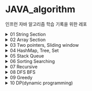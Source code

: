 # JAVA_algorithm

인프런 자바 알고리즘 학습 기록을 위한 레포

<details>
<summary>01 String Section</summary>
<div markdown="1">

### 01-01 
- FindChar
- 문자열 안에서 특정 문자 찾는 문제
- 자바는 String에 대해서 for each 지원 안함 String의 메소드를 사용하여 char Array로 바꿀 수 있음! 바꿔서 enumeration controll 하자
- Character 클래스에 (Wrapper class) 여러 유용한 static method있다! 눈에 띌 때마다 정리하자 
```java
c = sc.next().charAt(0); //캐릭터는 이렇게 입력받기
String.toCharArray(); //문자열을 캐릭터의 배열로! 향상된 for문에 유용
Character.toLowerCase(c); //캐릭터를 소문자로 
```
### 01-02
- UpperLowerTrans
- 문자열의 대소문자 반전시키는 문제  
- char와 integer는 compatible 하다는 점을 이용하여 문제 풀 수도 있음
  - 즉 아스키 코드로 가능하다는 말
  - 대문자는 아스키코드 65 < c < 90
  - 소문자는 아스키코드 97 < c < 122
```java
//빈문자열에 붙여넣기 신공! 유용하게 쓰이는 편
//Stirng에서는 +연산자가 오버로딩 되니까.. 빈 문자열 만들어 놓고 정답을 붙여나갈 수 있다.
String answer = "";
```
### 01-03
- LongestWord
- 입력된 문장 속 가장 길이가 긴 단어 찾는 문제 
- 최댓값 알고리즘 -> max를 갱신해나가는 방식으로 풀 수 있다. 
- 문자열을 받아서 그 안의 단어들을 어떻게 tokenize해나갈 것인가? 
  1. str.split(" ") String[] 를 반환한다. 다만 스플릿 하는 문자가 여러개 이어져 있을 경우 배열에 빈문자열로써 포함 시킨다
  2. indexOf()의 연속적 사용
```java
//첫번째 방법
String[] str_arr = str.split(" ");

//두번째 방법 indexOf는 못찾으면 -1 반환하기에
while(str.indexOf(" ") != -1) {
    //substring 을 통해 잘라나간다.
}
```
### 01-04 
- ReverseWord
- 문자열 뒤집기
- 자바에서 스트링에 대한 연산을 한다면 객체가 수정되는 것이 아니라 새로운 객체가 계속해서 만들어짐
- 프로그래밍 언어론 관점에서 자바는 primitive 타입이 아닌 클래스 타입에 대해서는 referential value model을 사용하기 때문
- String Builder는 인자로 받은 문자열에 대해 여러가지 연산을 제공하며 객체를 효율적인 방법으로 사용한다
- 마구 만들어내지 않음

```java
//1. StringBuilder 클래스 사용
//StringBuilder 생성하고 인자로 넘긴 String에 대해 reverse메소드 적용 toString으로 찍어본다.
StringBuilder stbd = new StringBuilder(s);
stbd.reverse().toString();
//2. char단위 스왑하며 reverse하기
while (lt < rt) { //문자열의 길이가 홀수든 짝수든 상관없다
    tmp = str[lt];
    str[lt] = str[rt];
    str[rt] = tmp;
    lt++;
    rt--;
}
//다양한 primitve타입을 String으로 캐스트해주는 valueOf메소드 
String s = String.valueOf(str);
```
### 01-05
- SpecificReverse
- 특정 문자 뒤집기
```java
while (lt < rt) {     
        //알파벳이 아니라면 스왑하지 않는다.
        if (!Character.isAlphabetic(str[lt])) {
            lt++;
            continue;
        } else if (!Character.isAlphabetic(str[rt])) {
            rt--;
            continue;
        }
        tmp = str[lt];
        str[lt] = str[rt];
        str[rt] = tmp;
        lt++;
        rt--;
}
```
### 01-06
중복된 캐릭터 제거 문제
```java 
indexOf()//요게 없으면 -1을 반환한다는 것을 이용해서
//자기위치와 처음 발견된 indexof의 결과가 다르다? 제거
str.indexOf(str.charAt(i)) == i
```
### 01-07
회문 문자열인지 검사하는 알고리즘 
```java 
//내가 푼거는 reverse 시켜서 String.equals 사용
//강사의 풀이방식은 문자열의 length / 2 로 자르고 반대편과 비교해나가면서
//틀린게 있다면 NO하도록 --> 요게 오버헤드가 더 라이트한듯.. 반성
for (int i = 0; i <= ch_arr.length / 2; i++) {
    if (ch_arr[i] != ch_arr[ch_arr.length - i]) {
        return false;
    }
    continue;
}
```
### 01-08
회문 문자열인지 검사하는 알고리즘 but 특수문자 무시
```java 
//나는 특수문자를 제거한 캐릭터 배열을 새로 만들어 특수문자가 제거된 문자열을 만듬
//강좌에서는 replaceAll과 정규식을 이용했다.
str = str.toUppercase().replaceAll("[^A-Z]", "");// 대문자 A-Z가 아니면 빈문자화 시켜라
//replaceAll은 첫번째 인자를 두번째 인자로 바꾸는 메소드
```
### 01-09
문자열 사이에서 숫자만 추출해서 '자연수로' 만들기
```java 
//정규식 이용해서 숫자가 아닌 것들 제거
//나는 Integer.valueOf()메소드 사용했다. 정규식 꼭 익혀두자
//강좌에서는 문자 0의 아스키 코드값이 48인것을 이용해서 *10을 해나가는 방식 사용
answer = answer * 10 + (x-48);
Character.isDigit(x);// 요거 사용할 수도 있다.
Integer.parseInt(answer);// 파스인트 요거도 정수로 바꿔준다.
```
### 01-10
문자 거리
```java 
/* 내가 푼 방식
    c가 있는 위치 모든 인덱스 뽑아와서 리스트로 nest 변수를 사용했어야 되었음..
    각 문자의 위치와 c와의 거리비교 최솟값 가져와서 출력 요게 루프가 좀 지저분함 c의 모든 인덱스와 비교해야 해서
   
*/

/* 강사의 방식
    오른쪽으로 갔다가 왼쪽으로 한번 더가면서 '갱신' 방식 ㄷㄷ 개깔끔
    str.charAt() 요거 좀 쓰셈 간편함 
*/
    
```
### 01-11
문자열 압축 문제
```java 
/* 별다른 아이디어 없이 설계 잘 하면 되는 문제
    빈문자열에 붙여나가기
    마지막에 dummy space 남겨서 푸는게 강사의 방식 but 다른 방식으로도
    할 수 있으면 노상관 */
    
```
### 01-12
암호 변환 문제
```java 
/*  10진수는 char로 캐스트 하면 바뀐다.
    강사와 나의 커다란 아이디어 차이 없음
    다만 나는 need_decrypt 변수 설정 while문의 조건으로 사용
    강사는 replace로 2진수로 바꿨다. 
    */
    str.substring(0,7).replace('#','1').replace('*','0');
    Integer.parseInt(str,2); // 두번째 인자가 진법
    
```
</div>
</details>

<details>
<summary>02 Array Section</summary>
<div markdown="1">

### 02-01

```java
/*
배열에서 앞의 수보다 크면 출력하는 문제
그냥 탐색 돌면서 전 인덱스와 비교하면 된다 끝.
*/
```
### 02-02
```java
/*
    학생들의 키 리스트가 주어질 떄 보이는 학생의 수를 찾는 문제
    나는 탐색해나가면서 현재 인덱스 시점의 최댓값을 갱신 시켜나감
    또한 처음에 다안보인다고 설정해놓고 순회하면서 이전 인덱스가 이후 인덱스보다 값이 
    더 큰게 있으면 안보이니까 하나씩 더해 나갔음
    강사랑 똑같음.
*/
```
### 02-03
가위바위보 누가 이겼는지 
```java
/*
가위바위보 if else로 나눈다.
 */
```
### 02-04
사이즈 크기만큼의 피보나치 수열 만들기
```java
/*
가위바위보 if else로 나눈다.
 */
```
### 02-05
주어진 숫자 보다 작은 수 중 소수의 개수 구하기
```java
/*
자세히 보자 어려웠다 나는..
첫번째 시도 : 소수는 약수를 1과 자신만을 가지는 수
수가 주어지면 1부터 자기자신까지 루프를 돌며 약수의 개수를 카운팅하는
isPrime 메소드를 생성. 이 함수를 다시 루프에 사용하며 소수의 개수 세는 naive 방식 
-> 시간초과
두번째 시도 : 절반 떼어내기 방법
어차피 1부터 자기자신까지 나머지를 확인하며 약수를 세는 과정에서
절반보다 큰수는 다 자기자신의 약수가 될 수 없으니 루프의 크기를 절반으로 줄인다
-> 시간초과
세번째 시도 : 짝수까지 걸러내기 짝수는 2를 제외하고는 소수가 될 수 없다.
짝수는 조건문으로 거른다 
-> 시간초과 
결국 2부터 배수들을 지워나간다.
작은 소수의 배수들부터 지워나가면 찐 소수만 남는다. 왜? 자기보다 작은 소수의 배수를 지웠는데 
소수로 남아있다는 것은 자기보다 작은 수가 자신의 약수가 되지 않았다는 뜻       
 */
```
### 02-06
주어진 숫자 뒤집은 숫자가 prime인지 확인하기
```java
/*
뒤집는 방식은 StringBuilder.reverse 쓰든가 아니면 while(lt<rt) 쓰든가
둘 중 하나 골라서 사용하자 나는 두가지 다 실습 해봄
isPrime은 간단하게 구현해도 좋다
 */
public static boolean isPrime(int num) {
        if (num == 0 || num == 1) {
        return false;
        }
        if (num ==2 ) {
        return true;
        }
        for(int i =2;i<num; i++){
            if(num%i==0){
            return false;
            }
        }
        
        return true;
}
//손코딩으로 풀라고 하면 숫자를 어떻게 뒤집어야 할까?
public static int reverseInt(int num) {
    int tmp = num;
    int res = 0;
    while(tmp>0) {
        res = res*10 + tmp%10;
        tmp = tmp/10;
    }
    return res;
}
```
### 02-07
ox문제 가중치를 포함한 학생의 점수 계산하지
```java
/*
연속득점에 점수 가중치가 있는 문제 생각한대로 어렵지 않게 풀면된다

 */
```
### 02-08
학생 등수 계산하기 .. 난 왜 이게 어렵지
```java
/*
내가 푼방식 : 임시 배열에 점수리스트 정렬하고 원래 배열의 원소가
정렬된 배열에서 인덱스 번호가 몇번인지로 찾았음
버블소트 직접 구현했고 <-- 여기서 시간 오래걸림
오름차순 정렬을 다시 한번 뒤집었다.

강사의 방식 : 간단 이중포문 돌면 끝 자기보다 큰애들이 발견될때마다 등수 하나씩
높인다.

 */

```
### 02-09
격자판의 sum 중 가장 큰 sum 구하기
```java
/*
sum의 종류는 3가지 모두 구해서 최대를 찾는다 끝

 */
```


### 02-10
2차원 배열에서 봉우리 개수 구하기
```java
/*
2차원 배열 선언하고 조건문 잘세우면 끝
조건문 잘세우면 아닐 때 quit 하게 할 수도 있다.
*/
```

### 02-11
임시반장 정하기 은근 쉬운데?
```java
int[][] arr = new int[5][5]; //이런게 있다고 칠 때  
arr[0]; // 이거는 하나의 배열을 말한다.
//이거 이용 1번학생의 몇반이었는지 배열과 다른 학생들의 몇반이었는지의 배열을
//everSame메소드에 전달해서 카운트하는 방식으로 풀었다.
//1부터 사용할거면 그냥 넉넉히 만들자

```
### 02-12
멘토링 가능한 경우의 수
```java
//학생들의 모든 경우의 수를 돌며 멘토링이 가능한지 여부 메소드로 확인
int count = 0;
for (int i = 1; i<=num_of_student; i ++) { //i -> mento
    for (int j = 1; j<=num_of_student; j++) { //j -> menti
        if( i==j) continue;
        if(ableToTeach(i,j,test_res)) count++;
    }
}

```
</div>
</details>

<details>
<summary>03 Two pointers, Sliding window </summary>
<div markdown="1">

### 03-01
두개의 배열 합병 과정에서 투포인터 사용해서 정렬하기
```java
//두개의 배열에서 lt를 하나씩
//farr[f_lt] 와 sarr[s_lt] 비교 
//while문 사용하자 딱봐도 사용하라고 만든 문제
```

### 03-02
공통원소 구하기
```java
//한쪽 배열 고정하고 contains 함수 쓰니까 시간 초과 나오네.. 더 효율적인 방법 필요
//퀵소트 쓰고 투포인터쓰니까 정답이 나왔다.
//간단한 정렬은 컬렉션 프레임워크로 Array.sort(a); 이런시긍로 사용하면 된다.
//아래는 퀵소트
//강사는 포인터중 아무쪽이나 한쪽이 끝나면 공통원소가 없다고 했는데 그렇지 않을 텐데?

private static void quickSort(int[] arr,int start, int end) {
        int part=partition(arr,start,end);
        if(start<part-1) quickSort(arr,start,part-1);
        if(end>part) quickSort(arr,part,end);
        }

private static int partition(int[] arr,int start,int end) {
        int pivot=arr[(start+end)/2];
        while(start<=end) {
        while(arr[start]<pivot) start++;
        while(arr[end]>pivot) end--;
        if(start<=end) {
        swap(arr,start,end);
        start++;
        end--;
        }
        }
        return start;
        }

private static void swap(int[] arr,int start,int end) {
        int tmp=arr[start];
        arr[start]=arr[end];
        arr[end]=tmp;
        return;
        }
```
### 03-03
주어진 윈도우 범위내에서 최대 매출 찾기
```java
//이중 포문 사용해서 모두 비교했더니 타임 리밋 ??
// 근데 어차피 다 비교해야 하는거 이중포문 안돌고 풀 수가 있나..??
// 반복문 중첩 없앨 수 있다 -1번째를 빼고 window + 1번째를 더함으로써 .. 코드 참조
```
### 03-04
연속 부분 수열
```java
//부분 수열의 시작이 어디냐로 케이스 분류 이중 포문 돌렸다.
//즉 내가 푼 방식이 O(n^2)으로 푼것인 듯 
//주어진 N제한에서 이정도만 해도 굉장히 부담
//이중포문에서 발생하는 시간복잡도를 O(n)으로 줄이기 위해 존재하는 것이
//투포인터와 슬라이딩 윈도우라는 것을 기억하자
//근데 강사도 이중 포문 쓰는데????
//여튼 투포인터는 rt가 앞으로가고 lt가 쫓아가는 느낌
```
### 03-05
연속 부분 수열
```java
//이것도 시작이 어디냐로 케이스 분류 했다. 연속된 두 수 이상의 합이기 때문에 
//입력된 숫자 크기만큼 루프를 돌 필요 없이 절반까지만 돈다.
//결국 lt rt가 시작지점에따른 부분수열 합이다.

```
### 03-06
연속 부분 수열 어려웠던 문제...
```java

//그리디 알고리즘 이용했음 -> 근데 오답이긴 함
//0의 위치중에서 왼쪽과 오른쪽 도합 연속된 1이 가장 많은쪽이 바꾸기 좋은 후보 1순위로 선정
//후보 1순위의 0을 1로 바꾼다.
//이과정을 찬스만큼 반복 결국 배열이 완성되고 1의 길이가 얼마나 긴지 받아와서 출력한다. 근데 ..... 오답 .... 모든 경우의 수를 다비교하기에는 찬스가 커지면 루프가 얼마나 도는 거야... 

```
투포인터 개약하니까 다시한번 보자
</div>
</details>


<details>
<summary>04 HashMap, Tree, Set </summary>
<div markdown="1">

### 04-01
해쉬맵을 이용한 학급회장 구하기
```java
map.get(key); // key값에 해당하는 value를 가져온다
map.getOrDefault(key,0) // key값이 맵에 없다면 0을리턴해라
for (char x : map.keySet()) {
    System.out.println(x + map.get(x))
    //이런식으로 모든 키를 찾아볼 수 있따.
}
map.containsKey(key) // 불타입 리턴 있는지 없는지
map.size // 들어있는 개수
map.remove(key) // key를 삭제함과 동시에 그 키가 가지고 있는 value를 팝한다

```
### 04-02
두 문자열이 아나그램인지 판별하기
```java
//나는 해쉬맵 두개 만들어서 둘이 비교했다.
//강사는 해쉬맵 하나만 만들고 두번째 문자열을 처리하는 과정에서는
//해쉬맵의 값을 감소시켜나감 완벽이 0들이 나오면 아나그램

```
### 04-03
매출액의 종류
```java
//이중포문 시도 -> 시간초과
//윈도우 고정이고 첫번째 것 빼고 두번째 것 더하기만 하면 되니까
//1차 반복으로 줄일 수 있다. 

```

### 04-04
부분수열에 대한 모든 아나그램
```java
//더 작은 문자열인 두번째 문자열의 맵을 목적맵으로, 첫번째 배열에서 루프를 돌며 윈도우를 잘라온 것을 그냥 맵으로 설정
//루프마다 isSameMap() 메소드 활용 같은지 확인한다.
    public static boolean isSameMap(Map<Character,Integer> map, Map<Character,Integer> obj_map) {
        for (char key : obj_map.keySet()) {
        if (!map.containsKey(key)) return false;
        if (map.get(key) != obj_map.get(key)) return false;
        }
        return true;
    }
//슬라이딩 윈도우 고정이면 2중포문 아닌 하나의 반복문으로 가능하다는 것 이거 익숙해지자.
//맵 하나만 쓰고 하는 것도 해봤는데 걍 두개로 하는게 가독성도 좋지 않은가 싶다.

        return map.equals(obj_map);
//맵이 같은지 따질 때 요로코롬 따져도 됨


```

### 04-05
K번째 큰 수 
```java

//제일 큰 수 하나씩 고르는 그리디가 안먹힌다.. 그리디는 언제 써야한다는 기준이 있을려나..?
//맘편하게 모든 것 중에서 따자 3중 포문으로 해결했다. -> 정답
//Set중 TreeSet을 사용하면 중복도 제거하고 정렬도 된다. RedBlackTree
//TreeMap도 마찬가지로 정렬시켜줌 트리맵으로 Tree 붙으면 정렬 시켜주는듯
TreeSet<Integer> Tset = new TreeSet<>(Collections.reverseOrder)); // 내림차순 디폴트는 오름차순 
Tset.first();// 첫번째에 있는 값 오름차순으로 되어 있냐 반대냐에 따라 다른 값 나옴
Tset.last();// 마지막에 있는 값 마찬가지        
//3중 포문 꿀팁
for (int i = 0; i<n; i++) {
    for (int j = 0; j<n; j++) {
        for (int l =0; l<n; l++) {
        }
    }
}
//이렇게 반복 조건을 모두 n보다 작도록 설정해도 상관없다 
//어차피 걸리게 되어있음

```
</div>
</details>

<details>
<summary>05 Stack Queue </summary>
<div markdown="1">

### 05-01
올바른 괄호

닫는 괄호의 짝은 스택의 제일 상단이다. 
```java
/*
 '(' 가 들어오면 스택에 넣는다.
 ')' 가 들어오면 스택에서 팝한다 팝했을 때 있으면 괄호하나 닫힌것
        없으면 괄호 오류 
 루프 끝내고 왔을 때 스택의 사이즈가 0이면 올바른 괄호 구성
 스택에 남아있는게 있다면 닫히지 못한 괄호가 있음을 의미 
 */

//여러 메소드
stack.push();
stack.pop();
stack.isEmpty(); //boolean 반환

```

### 05-02
괄호 속 문자 제거

```java
/*
 '(' 가 들어오면 스택에 넣는다.
 ')' 가 들어오면 스택에서 팝한다 괄호하나 닫힌 것 
 다른 문자가 들어왔을 때 스택에 남아있는게 있다면 아직 괄호 속임을 의미 continue;
 스택에 남은 것이 없다면 괄호 밖임을 의미 
 */

//즉 나는 괄호 속인지 밖인지만 판별함
//강사는 모든 char를 스택에 때려 넣고 닫는 괄호를 만나면 여는 괄호를 만날 때 까지 팝

//스택에 남아있는 거 출력 해보고 싶으면? pop 할 수도 있지만
//애초에 스택도 배열이라 반복문으로 인덱스 접근이 가능하다

for (int i = 0; i<stack.size(); i++) {
    System.out.print(stack.get(i) + " ");
}
```

### 05-03
인형 뽑고 바구니에 담기

```java
//초기 설계가 중요하다고 느낀 또하나의 문제 
//다시 풀어 볼 때에는 슈도 코드 써보고 풀어보자
//여러가지 조건 명심하고 들어가야함
//메소드 잘 나누자 나눠놓으면 편함
//컴과아닌 사람이 1부터 막 써놓는데 더미 스페이스 만들던지 하자 

/*
 나는 2차원 배열에서 어디서 뽑을지 선택되면 종으로 0이 아닌 숫자를 만날 때 까지 내려가도록 했음
 0이 아닌 숫자 만나면 res 스택에다가 집어넣는데 이전 것과 비교 같은게 있으면 사라진게 두개 카운트 하도록 했음 이렇게 바로바로 일어나줘야 함
 처음에는 몽땅쓰고 지워나가다가 없어져서 없어지는 것을 체크 못했음 문제 이해나 파악의 중요성을 강조하는 문제 다시 풀어보자 나중에
 어렵지는 않음 다만 설계 명확히 해서 한번에 처리할 수 있는 애들 조건문마다 반복하지 말자
 */

stack.peek(); //스택의 상단 값을 꺼내보기만 한다.
board.length(); //이거는 2차원 배열의 행크기
board[0].length();//이거는 열크기
```

### 05-04
후위 연산 계산기 만들기

```java
// 캐릭터를 숫자로 바꾸는 부분과 후위 연산의 로직만 이해해놓자 
// 어렵지 않은 문제

//캐릭터를 문자로 바꿀때 계속 아스키 값이 넘어가는데 강사는 아스키넘버를 빼는 것을 선택

```

### 05-05
쇠막대 절단기

```java
// 스택 이용해서 처리할 것임 스택에 막대들을 넣어놓는다
// ()가 같이 나올 때 스택에 들어있는 막대가 몇개인지 세자 3개라면 자르면 6개가 된다.
// but!!!
// 막대 하나가 끝났다 그다음에 자른다면? 조각은 곱하기 2개가 되는 것이 아니라 하나만 추가됨
// 그말인 즉슨 처음자르는 것인지 두번째 이상으로 자르는 것인지 판별 필요 변수하나 추가해서 해결

// 강사걸 보니까 사실 처음 자르는 건지 나중에 자르는건지 체크할 필요가 없음
// 하나씩 더하다가 막대가 끝나면 하나를 더 더해주면됨 .. 요런건 뭐 .. 
// 어차피 닫는 괄호나왔을 때 스택에 있는 여는괄호와 짝궁으로 사라져야됨 .. 생각해내면 좋은데 나처럼 다집어넣는 것보다 내가 했던 것 처럼 하는 게 좋았음

```

### 05-06
누가 공주를 구할까

```java
// 배열 만들어서 해결.. 끝 특별하지 않은 쉬운 문제

// but 강사왈 큐를 사용하는 문제!?
// 큐의 사이즈가 1이 될 때 까지 머리에서 빼고 꽁지에서 넣는다.
Queue<Integer> Q = new LinkedList<>(); // 큐선언은 이렇게
Q.offer(x); // x를 큐에 넣는다. enqueue
Q.poll(); // 나와야 될 것을 꺼낸다. dequeue
Q.peek(); // 꺼내지 않고 젤 앞에 있는 거 확인 한다. 나와야 될 지점에서
Q.size();
Q.contains(x); // 불타입 리턴 

```

### 05-07
순서가 유지되는가? 교육과정 설계

```java
// 큐를 써야 되는지 잘 모르겠음 ..
// 짜여진 스케줄 반복문으로 읽으면서 must에 있는 것이라면
// 가져와야되는 순서의 must를 가져왔는지 체크 
// 모두 돈 다음에는 must를 몽땅썻는지 확인 
// try catch 까지 사용하면서 조금 조잡하게 푼듯한 느낌..?
  
// 강사도 따지는 방식은 나랑 같은데 MustQueue를 만든거야 그냥 ..

```

### 05-08
응급실 m번째 환자는 몇번째로 진료를 받을까

```java
// 큐에다가 넣고 한명씩 꺼내는데 큐의 맥스값 구해서 더 위독한 환자가 있다면 걍 뒤로 밀어 넣는다.
// m번째의 환자 값 추적할 수 있도록 m_tracer넣음 
// m번쨰 환자의 위치를 m_tracer로 기억해 놨다가 m번째 환자가 진료받을 때의 카운트가 정답

//강사는 Queue에 넣을 것을 객체로써 만듬
public Person() {
    // .....
}
//이렇게 하면 아이디 관리도 편하고 현재 치료받는 사람이 2번 아이디인지 확인하기 훨씬 쉽네
//tracer 고집하지 말자 요거 머리아픔 더 쉽게 객체로 관리하자
```

</div>
</details>


<details>
<summary>06 Sorting Searching </summary>
<div markdown="1">

### 06-01 
선택정렬 
```java
// 1. 최솟값을 찾는다. 
// 2. 최솟값과 0번째 인덱스 교환
// 3. 0번째를 제외한 나머지에서 최솟값을 찾는다.
// 4. 최솟값을 1번째 인덱스와 교환 

```


### 06-02
버블 정렬
```java
//i for 문의 의미와 j for문의 의미 잘 기억해두자 헷갈린다.
// i for 문에서 i번째 루프를 돌고 있다는 것은? -> 오른쪽에서 i번쨰 까지 정렬이 완료
// j for 문은 오른쪽에서 i번째 까지 정렬이 완료 되었으니 그전까지만 버블 비교

for (int i = 0; i<arr.length; i++) {
        for (int j = 0; j<arr.length-i-1; j++) {
            if (arr[j] > arr[j+1]) {
            swap(arr,j,j+1);
            }
        }
}
```

### 06-03
삽입 정렬
```java
//2번째 원소부터 시작하여 현재보고 있는 인덱스보다 왼쪽을 정렬시켜나간다는 개념
//현재 보고 있는 인덱스보다 왼쪽을 살펴보며 자기가 들어갈 위치에 삽입 나머지는 한칸씩 밀어낸다.
//개인적으로 어려웠던 알고리즘 gg 침.. 다시 철저히 공부하자
//j를 밖에다 써야하는 이유는 곰곰히 생각해봤는데 저 조건에 걸리지 않고 j루프가 다끝날때까지 조건에 해당되지 않는 경우가 있기 때문일 것 같음

public static void insertionSort(int[] arr) {
    for (int i = 1; i<arr.length; i++) {
        int tmp = arr[i],j;
        for (j = i-1; j>=0; j--) {
            if (arr[j] < tmp) {
                break;
            }
            else {
                arr[j+1] = arr[j];
            }
        }
        arr[j+1] = tmp;
    }
}
```




### 06-04
LRU를 거치고 캐쉬의 stat 찍기
```java
//삽입정렬에서 사용되었던 배열 미루기 기술 기억하자! 
//옮겨야 하는 애를 템프로 두고 쭉쭉 미루고 tmp에 담긴애는 0번째 인덱스로! 
//hit와 miss를 if else로 구분!

//ArrayList에서 list.set(2,5)이런식으로 하면 알아서 밀어준다!? 몰랐음 요거 이용하면 쉽게 풀 수 있지만 알고리즘 자체에 집중하기 위해서 손코딩 해라 
```

### 06-05
중복확인
```java
//해쉬맵을 사용하니까 시간초과 단박에 해결!?
//어쨋든 O(n)으로 바꾸는 게 중요 set으로 받은 다음에 size를 재봐서 원래 개수인지 비교하는 방식도 가능할 듯 
//근데 신기하긴 하네 해쉬맵도 결국에는 key가 있는지 없는지 확인해야 할텐데 우째서 빠를까

//정렬로도 풀수 있다는 걸 보여주기 위한 문제 
//정렬하고 이웃한 숫자와 같은게 있는지 확인 
Arrays.sort(arr); // 배열 정렬해준다. 오름차순

```

### 06-06
장난꾸러기 속인 애들을 찾아라
```java
//문제 진짜 맘에 안듬
//여튼 어거지로 풀기는 함 첫번째 속이는 아이는 반드시 등장하게 되어있음 
//두번째 속이는 아이는 찾을 수도 못찾을 수도 있음 count한다.
//속이는 아이가 두명 모두 발견되었다면 상황 종료
//속이는 아이가 한명만 발견되었다면 나머지는 오름차순을 어기지 않고 서있음 적절히 찾아주어야 함

//강사왈 정렬을 하면 쉽게 풀린다?
//arr을 깊은 복사한 tmp배열 만든다.
//tmp는 정렬하고 arr[i]와 tmp[i]를 비교 다르다면 속인놈
int tmp = arr.clone(); //깊은 복사 하는 방법
```

### 06-07
좌표 정렬
```java
// 클래스 하나 만들자 Coord
// 시간초과가 무서웠지만 제일 간단한 선택정렬 사용했다. (최솟값을 찾아 왼쪽부터 정렬)
// 조건하나만 x값 같을 때 추가했을 뿐 

//강사 코드
class Point implements Comparable<Point> { //Comparable은 인터페이스
    
    public int x,y;
    Point(int x, int y) {
        this.x = x;
        this.y = y;
    }
    
    @Override
    public int compareTo(Point o) {
        if (this.x == o.x) return this.y - o.y;
        else this.x - o.x;
    }
}
//이후 Collections.sort(arr);
```

### 06-08
이분 탐색 Binary Search
```java
//난 재귀로 풀었당 

//재귀가 아닌 방법

while(lt<=rt) {
    int mid = (lt + rt)/2;
    if (arr[mid] == num) return mid;
    else if (arr[mid] > num) rt = mid -1;
    else lt = mid + 1;
}

```

### 06-09
뮤직비디오 결정 알고리즘
- 결정 알고리즘 : 좁혀 나가서 최고의 답을 찾는다.

우리가 생각하는 범위내에 답이 반드시 있다. -> 결정 알고리즘 

우리가 생각하는 범위가 lt 부터 rt라면 이제 이분검색 해나가면서 답이 될 수 있는 것들을 찾는 것 
답이 될 수 있는 것을 하나 찾았으면 그것 보다 적은 숫자 중에서 또 찾는다.
답이 될 수 없다면 큰쪽에서 찾는다.
```java

//* 1. 용량을 전체 길이 나누기 dvd개수로 설정해두고 가능한지 확인 (이게 최소로 가능한 시나리오)
//* 2. 가능한지 확인은 차근차근 담으면서 용량 초과하면 다음 dvd로 넘기기 dvd를 다썻는데 인덱스가 남아있다면 실패
//* 3. 가능하지 않다면 용량 1만큼 늘리기

```

### 06-10
마굿간 결정 알고리즘

```java

// 답의 범위
lt = stall_loc[1] - stall_loc[0];
rt = stall_loc[num_of_stall - 1] - stall_loc[0];

//배치할 수 있는 말의 마리수 카운트
    public static int count(int[] arr, int dist) {
        int cnt = 1; //배치한 말의 마리수
        int ep = arr[0]; //왜???
        for(int i=1; i<arr.length; i++) {
            if(arr[i]-ep >= dist) {
                cnt++;
                ep = arr[i];
            }
        }
        return cnt;
    }

//왜 첫번째에 배치???
//그리고 미드 값이 유효한지 안한지 모르는데 뭘믿고 나감???
```

</div>
</details>

<details>
<summary>07 Recursive </summary>
<div markdown="1">

### 07-01 
재귀 이용해서 숫자 출력하기
```java
//종료 조건을 잘 설정해야 한다! if else로 구분하는 것이 제일 좋음

public static void printAll(int num) {

        if (num == 0) {
            return;
        }
        printAll(num-1); //아랫문장과의 위치로 인해서 전혀 다른 결과가 나온다!!!
        System.out.print(start+" ");

}
```

- 스택 프레임

스택프레임 안에는 매개변수 정보와 지역변수정보, 그리고 함수가 끝났을 때 복귀주소가 들어있다.

### 07-02
재귀 이용해서 10진수 2진수로 변환하기
- 이진수로 변환하는 방법

![img.png](img.png)


```java
public static void convertToBinaryNum(int num) {

        int q = num/2;
        int r = num%2;
        if (q<=1) {
            System.out.print(q + "" + r);
            return;
        }
        else {
            convertToBinaryNum(q);
            System.out.print(r);
        }
}

```

### 07-03
팩토리얼 구하기 - 재귀
```java
public static int getFactorial(int num) {

        if (num == 1) {
            return 1;
        }
        else {
            return num * getFactorial(num-1);
        }
}

```

### 07-04
피보나치 수열 구하기 - 재귀
```java
private static int getFib(int num) {

        if (num == 1 || num == 2) return 1;
        else return getFib(num - 1) + getFib(num - 2);
}

```
메모이제이션은? 구한 걸 배열에 넣어놓는다 재귀로만 풀면 같은걸 정말 여러번 구함 스택프레임도 엄청 쌓임 

### 07-05
깊이 우선 탐색 - 전위 순회, 중위 순회, 후위 순회
- 깊이 우선 탐색 : alike 미로 길 찾을 때 갈 수 있을 만큼 가고 막히면 백트래킹, 재귀의 형식을 가짐
- 전위 순회 : 부 왼 오
- 중위 순회 : 왼 부 오
- 후위 순회 : 왼 오 부
- 부모가 기준 

### 07-06
모든 부분 집합 DFS로 구하기
- 지금 내가 보고 있는 숫자를 쓴다 안쓴다로 나누고 그 다음 숫자 쓴다 안쓴다로 나누고 ......
- 이걸 반복 끝까지 가면 백트래킹 하면서 자연스럽게 모든 경우의 수를 커버하게 된다.

### 07-07
- BFS 레벨 탐색
- root - 0레벨
- 아래 - 1레벨
- ...
BFS는 Queue를 이용한다. 레벨당 탐색하기 위해 level 변수 필요.
```java
public void BFS(Node root) {

        Queue<Node> Q = new LinkedList<>();
        Q.offer(root);
        int level = 0;

        while (!Q.isEmpty()) {
            int len = Q.size();
            System.out.print(level + " : ");
            for (int i = 0; i < len; i++) {
                Node cur = Q.poll();
                System.out.print(cur.data + " ");
                if (cur.lt != null) {
                    Q.add(cur.lt);
                }
                if (cur.rt != null) {
                    Q.add(cur.rt);
                }
            }
            level++;
            System.out.println();

        }
}

```

### 07-08 
송아지 찾기 by BFS
- 레벨 = JumpCount로 생각해서 레벨이 1이라면 1번의 점프만에 갈 수 있는 곳으로 판단한다. 요 idea가 핵심
- 자식 노드들은 자신이 뛸 수 있는 경우의 수인 3가지 -1, 1, 5 를 더한 것 이걸로 모든 경우를 커버한다.
- 다만 방문했던 곳은 재방문한다면 이거는 원래 방문한 것보다 점프의 수가 클 수 밖에 없음으로 재외 
- 별도의 배열을 따로 두어 방문했던 곳은 패스한다. 
- BFS를 Q가 빌때까지 계속돈다. 
- 우리가 방문하고자 하는 위치가 나온다면 해당 레벨을 출력하면 답이된다. 

### 07-09 
루트노드에서 가장 가까운 리프노드 찾기
```java 
    public int DFS(int level, Node1 root) {

        if (root.lt == null && root.rt == null) {
            return level;
        }
        else {
            return Math.min(DFS(level + 1, root.lt),DFS(level + 1, root.rt));

        }
    }
```

### 07-10
루트노드에서 가장 가까운 리프노드 찾기 (BFS)
```java
public int BFS(Node1 root) {

        Queue<Node1> Q = new LinkedList<>();
        int level1 = 0;
        Q.add(root);
        //System.out.println("Q.size() = " + Q.size());

        while(!Q.isEmpty()) {

            int len = Q.size();
            for (int i = 0; i < len; i++) {
                Node1 cur = Q.poll();
                //System.out.println("cur.data = " + cur.data);
                //System.out.println("level = " + level1);
                if (cur.lt == null && cur.rt == null) {
                    return level1;
                }
                Q.add(cur.lt);
                Q.add(cur.rt);

            }
            //System.out.println("loopdone");
            level1 = level1+1;
        }

        return -999;

}
// 참고 len으로 안하면 루프 적절하게 끝나지 않음
```

### 07-11
- 그래프와 인접 행렬
- graph[a][b] = 1 a에서 b로 

### 07-12 
경로 탐색
- DFS는 사실상 모든 경우의 수에 대한 가지 뻗기

```java
    public static void DFS(int start) {
        if (start == 5) {
        count++;
        }

        else {
            for (int i = 1; i < arr.length; i++) {
            if (arr[start][i] == 1 && visited[i] == false) {
                visited[i] = true;
                DFS(i);
                visited[i] = false; //원복
                }
            } 
        }

    }
```

### 07-13
경로 탐색 by 인접 리스트
- sparse한 그래프인데다가 vertex가 엄청 많다? 인접 행렬은 굉장히 부담 -> 인접 리스트가 좋다
- 자바에서 인접 리스트는 ArrayList의 중첩으로 사용 가능하다 각 인덱스가 배열이 되는 어레이 리스트를 만드는 것
- 각 인덱스의 배열은 초기화가 필요하다 아래의 코드에서 확인
```java
    public static ArrayList<ArrayList<Integer>> graph;

public static void main(String[]args){
        graph = new ArrayList<>();
        for (int i = 0; i < v_num + 1; i++) {
        graph.add(new ArrayList<>());
        }
}


```

### 07-14
그래프 최단거리
- 나는 인접행렬로 만들고 각 버텍스로 갈 때의 레벨을 기록하는 배열을 만들어서 풀었음
- 강사는 인접리스트로 풀고 내가 출발하는 지점의 거리에 +1을 함으로써 최단 거리 구함

</div>
</details>

<details>
<summary>08 DFS BFS </summary>
<div markdown="1">

### 08-01
- 주어진 집합에서 합이 같은 부분집합 둘이 존재하는 지 찾는 문제
- 굉장히 빨리 풀었는데 머릿속에 남아있는 이 찝찝함..
- 스택 프레임과 상태트리를 머릿속으로 곱씹으며 알고리즘을 검토하자
```java
    public static void dfs(int index) {
        //System.out.println("EqualSumSubset.dfs index : " + index);
        if (index == size) {
            int sum_subset1 = 0;
            int sum_subset2 = 0;
            for (int i = 0; i < size; i++) {
                if (used[i]) {
                    sum_subset1 += set[i];
                } else {
                    sum_subset2 += set[i];
                }
            }
            if (sum_subset2 == sum_subset1) {
                isSumEqualSubsetExist = true;

            }
        }
        else {
            used[index] = true; //사용한다
            dfs(index + 1);
            used[index] = false; //사용하지 않는다 
            dfs(index + 1);

        }
    }
```

- 강사의 성능을 높이는 아이디어
  - 플래그 설정해서 두개의 부분집합이 같을 수 있음을 확인하면 이후의 DFS는 쭉쭉 패스하도록 설계
  - 지금까지 더한 합이 총 집합을 더한 것 나누기 2 보다 크다면 그것은 양분될 수 없는 부분집합을 보고 있는 것 과감히 끝낸다.
  
### 08-02
- 제한된 무게가 있을 때 최대로 차에 탑승시킬 수 있는 무게는?
- 부분집합 문제와 똑같은 논리로 해결 가능
- 태운다 안태운다를 나누어서 모든 경우를 DFS로 확인하면 끝

```java
    public static void dfs(int index) {
        if (index == dog_num) {
            int sum = 0;
            for (int i = 0; i < dog_num; i++) {
                if (on_board[i]) {
                    sum += weight_arr[i];
                }
            }
            if (sum > max_weight && sum < lim) {
                max_weight = sum;
            }
        }
        else {
            on_board[index] = true;
            dfs(index + 1);
            on_board[index] = false;
            dfs(index + 1);

        }
    }
```


### 08-03
- 결국 이것도 푸냐 안푸냐 정하는 문제 
- 문제를 인덱스로 구분
- 해당 문제를 풀었을 때 소요되는 시간은 time[i]
- 해당 문제를 풀었을 때 얻게 되는 점수는 score[i]
- 원래 해쉬맵으로 풀려했는데 해쉬맵은 인덱스 접근이 까다로운듯..?
- 그래서 time score 배열을 따로 만들어서 해결했다.
```java
    public static void dfs(int index, int s_sum, int time_used) {
        if (time_used > lim) { //shortcut
            return;
        }
        if (index == p_num) {
            if (s_sum > max) {
                max = s_sum;
            }

        }
        else {

            dfs(index+1,s_sum+score[index],time_used+time[index]);
            dfs(index + 1, s_sum, time_used);
        }
    }
```
### 08-04
- 중복 순열 
- 2갈래로 뻗어나가는 것이 아니라 여러 갈래로 dfs가 돌아간 다는 것이 이전 문제와의 차이점
- 어쨋든 핵심은 같다. 모든 뿌리, 모든 경우의 수로 뻗어나가는 DFS
```java
    public static void dfs(String answer, int choiced) {

        if (choiced == haveto_choice) {
            /*for (int i = 1; i <= N; i++) {
                if (checked[i]>0) {
                    for (int j = 0; j < checked[i]; j++) {
                        System.out.print(i + " ");
                    }

                }
            }*/
        System.out.println(answer);

        }
        else {
            for (int i = 1; i < checked.length; i++) {
                checked[i]++;
                dfs(answer+i+" ",choiced + 1);
                checked[i]--;
            }
        }
    } 
```
### 08-05
- 거스름돈 가장 작은 수의 동전으로 거스르기 
- DFS 이용 ... 동전 종류가 3개라면 각각을 사용하는 경우로 DFS 아래로 뻗게하기 
- 시간초과!? _마지막 케이스는 3초가 넘게 걸리네
- 그러면 순수 수학으로.. 몫과 나머지 이용한 그리디_ 알고리즘 적용..?
- 오답! Greedy알고리즘으로는 3번째 케이스에 대해서 해결할 수 없음 
- DFS를 이용하면서 shortcut을 극대화 시켜야 하는데 .. 
- 작은 것들을 먼저 넣으면서 아래로 뻗치게 하는 것이 아니라 큰 것들 먼저 넣으면서 뻗치게 하면 조건을 잘타게 해서 몇번의 호출 없이 가능하게 할 수 있다! 

```java 
  public static void dfs(int remain) {
        if (count > min || remain < 0) {
            return;
        }

        else if (remain == 0) {
            if (count < min) {
                min = count;
            }
        }
        else {
            for (int i = type_arr.length-1; i>=0; i--) { //아하 알겠다!!
                count++;
                dfs(remain - type_arr[i]);
                count--;
            }

        }
    }
```

### 08-06
- 순열 (Permutation)
- 머없는데? 2갈래 아닌 DFS 쭉쭉 뻗어나가게 하고 중복으로 뽑으면 안됨으로
- 사용했는지 체크할 수 있는 불타입 배열 하나 만들자 
```java
    public static void dfs(int choice_count, String answer) {
        if (choice_count == need_to_choice) {
            System.out.println(answer);
        }
        else {
            for (int i = 0; i < arr.length; i++) {
                if (!used[i]) {
                used[i] = true;
                dfs(choice_count + 1, answer + " " + arr[i]);
                used[i] = false;
                }
            }
        }
    } 
```

### 08-07
- 조합 경우의 수 재귀로 구하기

![img_1.png](img_1.png)
![img_2.png](img_2.png)

```java
public static int getCombination(int n, int r) {
        if (n == r ) {
            return 1;
        } else if (n - r == 1 || r==1) {
            return n;
        } else {
            //System.out.println("n = " + n);
            //System.out.println("r = " + r);
            return getCombination(n - 1, r - 1) + getCombination(n - 1, r);
        }
    }
```
- 성능 개선시킬수 있는 방법은? 
  - nCr의 여러 공식을 이용한 숏컷 생성하기
  - 메모이제이션 2차원 배열로 만들어서 쓰면 됨

### 08-08
- 파스칼 최상위 숫자를 보고 맨 아래 계층 숫자 마추기
- 모든 가능한 경우의 수를 답이 가능한지 일일히 체크
- 제일 먼저 발견한 답이 사전 순 제일 우선인 답임 success 플래그 사용 
```java
public static void dfs(int choiced,ArrayList<Integer> maybe_answer) {
        if (choiced == N) {
            //System.out.println("maybe_answer = " + maybe_answer);
            if (isValidAnswer(maybe_answer)) {
                succesed = true;
                //System.out.println("PascalInfer.dfs");
                for (int num : maybe_answer) {
                    System.out.print(num + " ");
                }
            }
        }
        else {
            if (succesed) {
                return;
            }
            for (int i = 1; i <= N; i++) {
                if (permutation_check[i]) {
                    continue;
                }
            else {
                permutation_check[i] = true;
                maybe_answer.add(i);
                dfs(choiced + 1, maybe_answer);
                maybe_answer.remove((Integer) i);
                permutation_check[i] = false;
                }
            }
        }
} 
```

### 08-09
- 조합 DFS로 구하기 
```java
private static void dfs(int index,int left_choice) {
        if (index == N) {
            if (left_choice == 0) {
                for (int i = 0; i < checked.length; i++) {
                    if (checked[i]) {
                        System.out.print(i);
                    }
                }
                System.out.println();
                count++;
            }
            else {
                return;
            }
        }
        else if (left_choice == 0) {
            for (int i = 0; i < checked.length; i++) {
                if (checked[i]) {
                    System.out.print(i);
                }
            }
            System.out.println();
            count++;
        }
        else {

            checked[index] = true;
            dfs(index+1,left_choice-1);
            checked[index] = false;
            dfs(index+1,left_choice);


        }


    }
```

### 08-10
- 미로 탈출 경우의 수 세기
```java
    public static void dfs(int i,int j) {
        if (i == 6 && j == 6) {
            count++;
        }

        else {
            if(isableToGo(i-1,j)) { //상
                visited[i-1][j] = true;
                dfs(i-1, j);
                visited[i-1][j] = false;
            }
            if(isableToGo(i+1,j)) { //하
                visited[i+1][j] = true;
                dfs(i+1, j);
                visited[i+1][j] = false;
            }
            if(isableToGo(i,j-1)) { //좌
                visited[i][j-1] = true;
                dfs(i, j-1);
                visited[i][j-1] = false;
            }
            if(isableToGo(i,j+1)) { //우
                visited[i][j+1] = true;
                dfs(i, j+ 1);
                visited[i][j+1] = false;
            }

        }
    } 
```

### 08-11
- 미로에서 가장 짧은 경로의 길이 찾기
- BFS이용
- equals 정리하자 -> equals는 오버라이드를 해야 의미가 있다 String 같은 경우에는 정의되어 있는 것 
- bfs에서 visited 사용해야 하는 이유!? 한번 방문한 것은 이미 해당 경로에 대한 최단거리가 계산되었다는 뜻
- 강사는 distance배열을 이용 모든 지점에 대한 최단 경로를 최신화 시켜나감 이 문제에서는 그닥 필요 없는 듯 하지만 익혀두어야 함 

```java
public  static int findShortestPathInMaze(int[][] maze) {

        int level = 0;
        Queue<Coord> Q = new LinkedList<>();
        Q.add(new Coord(0, 0)); //start

        while (!Q.isEmpty()) {
            //System.out.println("MazeShortestPath.findShortestPathInMaze");
            //System.out.println("level = " + level);

            int len = Q.size();
            //System.out.println("len = " + len);
            for (int i = 0; i < len; i++) {
                Coord cur = Q.poll();
                if (cur.row == destination.row && cur.col == destination.col) { // arrived 이거 equals 왜 안되지 까먹었다.. 다시 공부 ㄱㄱ
                    return level;
                }
                if (isableToGo(cur.row-1,cur.col)) { //상
                    Q.add(new Coord(cur.row-1,cur.col ));
                    visited[cur.row - 1][cur.col] = true;
                    //System.out.println(new Coord(cur.row-1,cur.col));
                }
                if (isableToGo(cur.row+1,cur.col )) { //하
                    Q.add(new Coord(cur.row + 1,cur.col ));
                    visited[cur.row + 1][cur.col] = true;
                    //System.out.println(new Coord(cur.row + 1,cur.col ));
                }
                if (isableToGo(cur.row,cur.col-1)) { //좌
                    Q.add(new Coord(cur.row,cur.col-1));
                    visited[cur.row][cur.col - 1] = true;
                    //System.out.println(new Coord(cur.row, cur.col - 1));
                }
                if (isableToGo(cur.row, cur.col+1)) { //우
                    Q.add(new Coord(cur.row, cur.col+1));
                    visited[cur.row][cur.col+1] = true;
                    //System.out.println(new Coord(cur.row, cur.col+1));
                }
            }
            level++;

        }
        return -1;

    }
```

### 08-12
- 익은 토마토 주변 상하좌우에 있는 익지 않은 토마토들이 하루 걸려 익어나갈 때 모든 토마토가 익기까지의 시간 

```java
public static int getLeastDayForAllTomatoDone(int[][] storage) {

        int day = 0;
        Queue<Coord> Q = new LinkedList<>();

        for (int i = 0; i < row; i++) {
            for (int j = 0; j < col; j++) {
                if (storage[i][j] == 1) {
                    if (isGoingToRipe(i + 1, j)) {
                        Q.add(new Coord(i + 1, j));
                    }
                    if (isGoingToRipe(i - 1, j)) {
                        Q.add(new Coord(i - 1, j));
                    }
                    if (isGoingToRipe(i, j + 1)) {
                        Q.add(new Coord(i, j + 1));
                    }
                    if (isGoingToRipe(i, j - 1)) {
                        Q.add(new Coord(i, j - 1));
                    }
                }
            }
        }
        while (!Q.isEmpty()) {
            int len = Q.size();
            for (int i = 0; i < len; i++) {
                Coord cur = Q.poll();
                if (isGoingToRipe(cur.row+1, cur.col)) {
                    Q.add(new Coord(cur.row + 1, cur.col));
                    storage[cur.row + 1][cur.col] = 1;
                }
                if (isGoingToRipe(cur.row-1, cur.col)) {
                    Q.add(new Coord(cur.row - 1, cur.col));
                    storage[cur.row - 1][cur.col] = 1;
                }
                if (isGoingToRipe(cur.row, cur.col+1)) {
                    Q.add(new Coord(cur.row, cur.col + 1));
                    storage[cur.row][cur.col + 1] = 1;
                }
                if (isGoingToRipe(cur.row, cur.col-1)) {
                    Q.add(new Coord(cur.row, cur.col - 1));
                    storage[cur.row][cur.col - 1] = 1;
                }

            }
            day++;
        }

        if (isAllTomatoDone(storage)) {
            return day;
        }
        else {
            return -1;
        }



    }
```

### 08-13 
- 지도에서 섬이 몇개인지 세는 프로그램
- 이게 시간초과가 안나긴 하네 .. 반복문도 엄청 많고 코드도 길고 깔끔하지 못하다 
- 상하좌우 대각선까지 쓰니까 배열 만들어서 반복문으로 처리해야 할 듯 .. 고민하고 적용해보자
- 혼자 풀 때는 BFS로 풀었다. 
- 1인 점 하나 찾고 그 주변으로 퍼지도록 한 것 
- 1인 지점 하나를 찾기 위한 이중 포문을 한번에 탈출하기 위해서 라벨을 사용하기도 하지만 나는 break_flag 만들어서 해결 
```java 
while (!allZero(map)) {
            //1인 지점 하나 잡아낸다
            //이후 그 지점과 연결된 곳들을 하나의 섬으로 취급할 것
            for (int i = 0; i < map.length; i++) {
                for (int j = 0; j < map[0].length; j++) {
                    if (map[i][j] == 1) {
                        Q.add(new Coord(i, j));
                        break_flag = true;
                        break;
                    }
                }
                if (break_flag) {
                    break;
                }
            }
            break_flag = false;
            //System.out.println(allZero(map));
            while (!Q.isEmpty()) {
                int len = Q.size();
                for (int i = 0; i < len; i++) {
                    Coord cur = Q.poll();
                    map[cur.row][cur.col] = 0;

                    if (isAble(cur.row-1,cur.col) && map[cur.row-1][cur.col] == 1) { //상
                        Q.add(new Coord(cur.row-1,cur.col));
                    }
                    if (isAble(cur.row+1,cur.col) &&map[cur.row+1][cur.col] == 1) { //하
                        Q.add(new Coord(cur.row+1,cur.col));
                    }
                    if (isAble(cur.row,cur.col-1) &&map[cur.row][cur.col-1] == 1) { //좌
                        Q.add(new Coord(cur.row,cur.col-1));
                    }
                    if (isAble(cur.row,cur.col+1) &&map[cur.row][cur.col+1] == 1) { //우
                        Q.add(new Coord(cur.row,cur.col+1));
                    }
                    if (isAble(cur.row-1,cur.col-1) && map[cur.row-1][cur.col-1] == 1) { //좌상
                        Q.add(new Coord(cur.row-1,cur.col-1));
                    }
                    if (isAble(cur.row+1,cur.col-1) && map[cur.row+1][cur.col-1] == 1) { //좌하
                        Q.add(new Coord(cur.row+1,cur.col-1));
                    }
                    if (isAble(cur.row-1,cur.col+1) && map[cur.row-1][cur.col+1] == 1) { //우상
                        Q.add(new Coord(cur.row-1,cur.col+1));
                    }
                    if (isAble(cur.row+1,cur.col+1) && map[cur.row+1][cur.col+1] == 1) { //우하
                        Q.add(new Coord(cur.row+1,cur.col+1));
                    }


                }
            }
            level++;
            //System.out.println("level = " + level);
        }
        return level;

    } 
```
### 08-14 
- 피자집 문제 
- 문제 소화할 수 있는 만큼 분리시켜서 꼭꼭 씹어먹는 거 중요하다 .. 볼륨이 큰 문제일 수록.. divide & conquer
- 모든 조합에 대해서 계산하면 된다.
- 근데 블로그에 이상한 글이 있던데 .. 집을 기준으로 피자집을 3개고르면 된다는 둥 ..? 스터디 할 때 얘기하자

![img_3.png](img_3.png)

- 요 조합 코드 눈독 들이자 내가 쓴 코드보다 훨씬 간결하면서 좋은듯 강사도 강조 


</div>
</details>


<details>
<summary>09 Greedy </summary>
<div markdown="1">

### 09-01 
- 씨름선수 선발 키와 몸무게 둘 다 한 선수에 비해 딸리는 애가 있으면 제외
- Map 당연히 못 쓰지 유일해야 하는 키값으로 키 몸무게 둘다 적합하지 않으니
- 조합 방식으로 선택 DFS 사용한다는 것은 아니고 1,2 1,3 1,4 1,5 2,3 2,4 이런식으로 간다는 뜻
- 갈때마다 더 작은쪽이 있으면 제외 시켜야함
- 근데 제외되고 또 제외되는 경우 조심해야함 이거 만약에 채점결과 못보면 내가 맞출 수 있었을까 ..? 
- 나름의 함정같은 느낌 

- 강사의 아이디어
  - 이게 그리디 ..? 여튼 키를 기준으로 정렬(Comparable)하고 몸무게의 최댓값을 저장해놓는다.
  - 즉 리스트의 처음부터 읽게 되면 키가 큰 순으로 읽게 됨
  - 키가 젤 큰놈은 빠질일이 없음
  - 그 다음으로 나오게 되는 키가 작은 애들은 앞에서 부터 따져온 몸무게의 최댓값보다 몸무게가 더 나가야 뽑힐 수 있고 아니면 뽑힐 수 없음
  - 정렬한번 for문 한번 O(n)이라고 강사가 주장하지만 O(n)짜리 정렬이 있나 ..? nlogn일 듯
  - Comparable 이거 compareTo사용법에 대해서 잘 정리해놓은 블로그는 왜 없는가 .. 
```java
public static int getMaxSelection(List<Spec> playerList,int num) {

        int[] get_eli = new int[num];
        int eli_count = 0;
        //System.out.println("count = " + count);
        for (int i = 0; i < playerList.size()-1; i++) { //i 선수와 j 선수의 비교
            for (int j = i+1; j < playerList.size(); j++) {
                if (playerList.get(i).getHeight() > playerList.get(j).getHeight() && playerList.get(i).getWeight() > playerList.get(j).getWeight()) {
                    //count--;
                    get_eli[j]= 1;
                    //System.out.println(i+ " " +j); //여러번 빠지는 경우 어쩔꺼야 ..
                }
                else if (playerList.get(i).getHeight() < playerList.get(j).getHeight() && playerList.get(i).getWeight() < playerList.get(j).getWeight()) {
                    get_eli[i] = 1;
                    //count--;
                }
            }
        }

        for (int i : get_eli) {
            if (i == 1) {
                eli_count += 1;
            }
        }
        return num - eli_count;
    }
```

### 09-02 
- 회의시간 배정할 때 몇개의 회의를 최대로 설정할 수 있는가
- 끝나는 시간 기준 greedy
- 회의 배열을 끝나는 시간 기준 정렬(Comparable) 하고 진행하면 됨 

```java
    private static int getMaxCounsle(List<CTime> arr) {

        int count = 0;

        int end_time = arr.get(0).getFinish();
        count++;
        for (int i = 1; i < arr.size(); i++) {
            if (end_time <= arr.get(i).getStart()) {
                count++;
                end_time = arr.get(i).getFinish();
            }
        }
        return count;
    }

```

### 09-03 
- 사람들이 머무는 시간이 주어졌을 때 동시에 최대 붐비는 인원의 수 
- 3분컷함 
- 배열 만들어서 사람들이 머무는 시간 전부 해당 인덱스 ++ 한다음에 그 배열의 최댓값 출력
- 시간초과를 의도한 것일 까 나의 풀이가 맞는 것일까 ..? -> 맞다
- 강사도 비슷 cnt 변수 만들어서 start만나면 +1 finish 만나면 -1 cnt의 값이 바뀔 때마다 max와 비교

```java 
    private static int getSameTimeMaxNumOfPeople(List<StayTime> arr) {

        int size = arr.get(arr.size() - 1).getFinish();
        //System.out.println("size = " + size);
        int[] same_time_num = new int[size + 1];
        for (StayTime person : arr) {
            int start = person.getStart();
            int finish = person.getFinish();

            for (int i = start; i < finish; i++) {
                same_time_num[i]++;
            }
        }

        int max = Integer.MIN_VALUE;

        for (int n : same_time_num) {
            if (n > max) {
                max = n;
            }
        }
        
        return max; 
    }
```

### 09-04 
- 며칠안에 강의를 해주면 강연료 x를 준다고 했을 때 최대로 얻을 수 있는 강연료는?
- 나의 풀이
  - 강연료 기준 정렬
  - 젤 많이 주는 애 부터 제일 늦게 배치할 수 있을 만큼 배치
  - 오답 ... 이 로직이 틀렸다고 ..?
  - ㅇㅇ 틀림 반례 
  - 60 4
    60 2
    50 2
    50 1
    40 2
    30 3
    30 1
    20 1
- 강사의 풀이
  - 우선순위 큐 사용해야 함
  - 시간의 내림차순으로 강의정렬
  - 가장 큰 날짜부터 해당 날짜에 강의 할 수 있는 것들중 가장 좋은 것 찾아 넣기

```java
public static int getMaxIncome(List<Request2> req_arr) {

        int day = req_arr.get(0).getDline();
        int fee_sum = 0;
        PriorityQueue<Integer> pq = new PriorityQueue<>(Collections.reverseOrder()); //내림차순 큰게 우선

        for (int i = 0; i<req_arr.size(); i++) {
            Request2 cur = req_arr.get(i);
            if (cur.getDline() == day) {
                pq.add(cur.getFee());
                //System.out.println(r.getFee());
            }
            else {
                if (!pq.isEmpty()) {
                    fee_sum += pq.poll();
                }
                day--;
                i--;
            }
        }
        if (day>=1 && !pq.isEmpty()) {
            fee_sum += pq.poll();
        }

        return fee_sum;

    }
```


### 09-05
- dijkstra
  - 한 노드에서 모든 노드로의 최단 거리 구하기 가중치 있는 그래프
  - 음수 간선 안됨 
  - 출발지점에서 붙어있는 애들까지 거리 구해서 거기까지의 거리를 일단 고걸로 넣어놓는다.
  - 방문안한 애들 중에서 가장 가까운 거리에 있는 거에서 갈 수 있는 애들 구한다. 거리 배열 갱신 가장 가까운 거리에 있는 애는 확정 된 것! 
  - 반복 
  - 나는 pq 안쓰고 먼저 풀어봤는데 pq로 푸는 것이랑 무엇이 다를까..?
  - pq를 쓴다는 것은 힙구조를 이용한다는 것 O(nlogn)으로 설계할 수 있다. 
  - dis 배열에서 최솟값을 찾을 때 priority q 사용하면 트리구조이기 때문에 logn으로 최솟값을 찾을 수 있다는 것!!

```java
    private static void dijkstra(int start) {

        distance = new int[graph.size()];
        visited = new boolean[graph.size()];
        Arrays.fill(distance, Integer.MAX_VALUE);
        distance[start] = 0;
        visited[start] = true;

        for (Edge e : graph.get(1)) {
            distance[e.getFinish()] = e.getWeight();
        }

        while (anyLeftToGo()) {
            int togo = getSmallestIndex();
            System.out.println(togo);

            visited[togo] = true;
            int w_to_here = distance[togo];
            for (Edge e : graph.get(togo)) {
                if (distance[e.getFinish()] > w_to_here + e.getWeight()) {
                    distance[e.getFinish()] = w_to_here + e.getWeight();
                }
            }
            System.out.println();
            for (int num : distance) {
                System.out.println("num = " + num);
            }
        }

    }
```
### 09-06

- 친구 맞니 문제
- 친구의 친구는 모두 친구 
- 정보가 주어졌을 때 친구가 맞는지 확인해 주는 알고리즘
- 나는 꽤나 브루트포스하게 푼듯
- 일단 일차원 적으로 친구 그룹을 나누고 그룹간 교집합이 없을 때 까지 교집합을 없애 나간다. 
- 시간초과는 안나네 .. 다만 좋은 알고리즘은 아닌듯?

```java
    while (!allDisjoint(group)) { // 모든 그룹에 교집합이 하나라도 존재한다면
            for (int i = 0; i < group.size()-1; i++) {
                for (int j = i + 1; j < group.size(); j++) {
                    if (!isDisjoint(group.get(i), group.get(j))) { //교집합 발견 합치고 없앤다
                        for (int num : group.get(j)) {
                            group.get(i).add(num);
                        }
                        group.remove(j);
                    }
                }
            }
        }
```

- Union-Find
  - 여러 노드가 존재할 때 두 개의 노드를 선택해서 현재 두 노드가 서로 같은 그래프에 속하는지 판별하는 알고리즘
  - 2가지 연산으로 이루어져 있다.
    - FIND : x가 어떤 집합에 포함되어 있는 지 찾는 연산
    - UNION : x와 y가 포함되어있는 집합을 합치는 연산
  - 참고 : https://brenden.tistory.com/33
  


### 09-07
- 유니온 파인드 활용한 크루스칼 알고리즘
- 최소 신장트리를 찾아라
  - 신장트리 : 모든 정점을 포함하고 정점간 서로 연결이 되며 싸이클이 존재하지 않는 그래프 
  - 사실 그래프와 트리의 차이점은 싸이클의 유무
  - 최소 신장트리 : 가중치의 합이 최소
  - 최소 신장트리를 찾는 크루스칼 알고리즘
    - 간선들을 기준으로!
    - 간선들 가중치의 오름차순으로 정렬
    - 싸이클을 만들지 않는다면 넣고 만들면 넣지 않음
    - 이렇게 했을 때 모든 정점을 포함할 수 밖에 없겠지? 반복문이 전부도니 
    - 참고 : https://chanhuiseok.github.io/posts/algo-33/
    - 싸이클을 만드는지 안만드는지 유니온 파인드로 체크한다!

```java 
    private static void union(int s, int f) {
        int fa = find(s);
        int fb = find(f);

        if (fa != fb) {
            unf[fa] = fb;
        }
    }

    private static int find(int s) {
        if (s == unf[s]) {
            return unf[s];
        }
        else {
            return find(unf[s]);
        }
    }
    private static boolean isTriggerCycle(Edge1 e1) {
        if (find(e1.getS()) == find(e1.getF())) {
            return true;
        }
        else {
            return false;
        }
    }
```


### 09-08 
- 최소 신장 트리 MST를 프림알고리즘으로..
- 크루스칼이 간선기준이었다면 프림은 노드기준
- 프림 알고리즘
  - 임의의 시작점 고른다
  - 그 시작점에서 부터 서브 그래프를 그려나간다.
  - 서브 그래프와 서브그래프가 아닌 나머지 노드들 사이의 간선을 pq에 때려넣고
  - pq중에서 간선이 최소가 되는 것들 골라와서 서브그래프에 포함시킨다.

```java
    public static int prim() {

        PriorityQueue<Edge> pq = new PriorityQueue();
        boolean[] checked = new boolean[v + 1];
        pq.add(new Edge(1, 0));
        int answer = 0;

        while (!pq.isEmpty()) {
            Edge cur = pq.poll();
            if (!checked[cur.getFinish()]) { //우리가 만들고 있는 서브그래프에 포함되지 않은 노드일 때
                checked[cur.getFinish()] = true;
                answer += cur.getWeight();
                //System.out.println("answer = " + answer);
                for (Edge e : graph.get(cur.getFinish())) {
                    pq.add(e);
                }
            }
        }
        return answer;
    }
```
</div>
</details>

<details>
<summary>10 DP(dynamic programming)</summary>
<div markdown="1">

### 10-01
- 철수는 계단을 한칸 오르거나 두칸 오를 수 있음
- 계단의 수가 주어졌을 때 철수가 계단을 올라갈 수 있는 가짓수는?
- 나는 재귀의 형식으로 dfs스럽게 풀었다. 

- DP란..?
  - 결국 분할 정복을 하는 문제이되 같은 문제를 다시풀지 않는다?
  - 메모이제이션이 다이나믹 프로그래밍의 예?

- 나의 코드

```java
    public static void dfs(int left_num) {

        if (left_num == 0) {
            count++;
        }
        else if (left_num < 0) {
            return;
        }
        else {
            dfs(left_num -1);
            dfs(left_num - 2);
        }
    }
```


### 10-02
- 위의 10-01과 동일한 문제 아직 강의 안들었는데 말하고자 하는 바를 확실히 이해하고 기록하자

### 10-03 
- LIS 최장 부분 수열 길이 구하는 문제
- 최장 부분 수열이란 기존 수열의 배치를 변형하지 않는 선에서 각 원소들을 뽑아 나올 수 있는 증가 부분 수열중에서 가장 길이가 긴 녀석

- 나의 풀이 1
  - dfs로 모든 경우의 수를 따지는 완전탐색
  - 넣을지 말지 정하고 answer 갱신해나가는 
  - 결국 시간초과 .. 
  

</div>
</details>